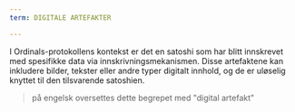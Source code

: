 ```yaml
---
term: DIGITALE ARTEFAKTER

---
```

I Ordinals-protokollens kontekst er det en satoshi som har blitt innskrevet med spesifikke data via innskrivningsmekanismen. Disse artefaktene kan inkludere bilder, tekster eller andre typer digitalt innhold, og de er uløselig knyttet til den tilsvarende satoshien.

> på engelsk oversettes dette begrepet med "digital artefakt"
